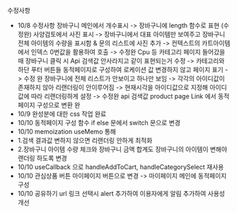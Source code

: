 수정사항
   *   10/8 수정사항
        장바구니 메인에서 개수표시 -> 장바구니에 length 함수로 표현 (수정완)
        사양검토에서 사진 표시 -> 장바구니에서 대표 아이템만 보여주고 장바구니 전체 아이템의 수량을 표시함 & 문의 리스트에 사진 추가
        -> 컨텍스트의 카트아이템에서 인덱스 0번값을 활용하여 호출  -> 수정완
        Cpu 등 카테고리 페이지 들어갔을 때 장바구니 클릭 시 Api 검색값 안사라지고 같이 표현되는거 수정
        -> 카테고리와 하단 푸터 버튼들 동적페이지로 구성하여 로케이션 값 변경하지 않고 페이지 표기 -> 수정 완
        장바구니에 전체 리스트가 안보이고 하나만 보임
        -> 각각의 아이디값이 존재하지 않아 리랜더링이 안이루어짐
        -> 현재시각을 아이디값으로 지정해 아이디값에 따라 리랜더링하게 설정 -> 수정완
        api 검색값 product page Link 에서 동적페이지 구성으로 변환 완
   *  10/9 완성분에 대한 css 작업 완료
   *  10/10 동적페이지 구성 함수 if else 문에서 switch 문으로 변경
   *  10/10 memoization useMemo 통해
   *    1.검색 결과값 변하지 않으면 리랜더링 안하게 최적화
   *    2.장바구니 아이템 수량 체크와 장바구니 금액 합계도 장바구니의 아이템이 변해야 랜더링 하도록 변경
   *  10/10 useCallback 으로 handleAddToCart, handleCategorySelect 재사용
   *  10/10 관심상품 버튼 마이페이지 버튼으로 변경 -> 마이페이지 메인에 동적페이지 구성
   *  10/10 공유하기 url 링크 선택시 alert 추가하여 이용자에게 알림 추가하여 사용성 개선
